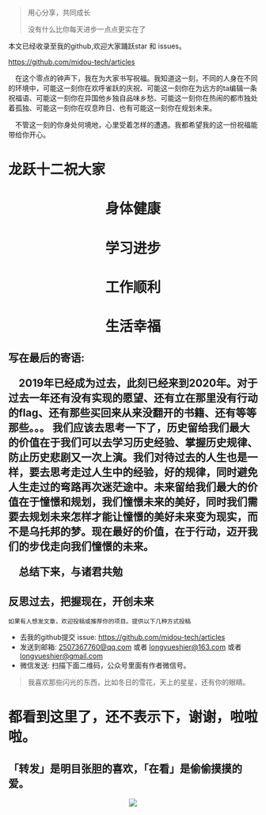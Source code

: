 >用心分享，共同成长
>
>没有什么比你每天进步一点点更实在了

<p aligin="center">本文已经收录至我的github,欢迎大家踊跃star 和 issues。</p>

https://github.com/midou-tech/articles



&emsp;在这个零点的钟声下，我在为大家书写祝福。我知道这一刻，不同的人身在不同的环境中，可能这一刻你在欢呼雀跃的庆祝、可能这一刻你在为远方的ta编辑一条祝福语、可能这一刻你在异国他乡独自品味乡愁、可能这一刻你在热闹的都市独处着孤独、可能这一刻你在叹息昨日、也有可能这一刻你在规划未来。

&emsp;不管这一刻的你身处何境地，心里受着怎样的遭遇。我都希望我的这一份祝福能带给你开心。

<p>
  <h1>龙跃十二祝大家</h1>
<h1 align="center">身体健康</h1>
<h1 align="center">学习进步</h1>
<h1 align="center">工作顺利</h1>
<h1 align="center">生活幸福</h1>
</p>

<h2>写在最后的寄语:

&emsp;2019年已经成为过去，此刻已经来到2020年。对于过去一年还有没有实现的愿望、还有立在那里没有行动的flag、还有那些买回来从来没翻开的书籍、还有等等那些。。。 我们应该去思考一下了，历史留给我们最大的价值在于我们可以去学习历史经验、掌握历史规律、防止历史悲剧又一次上演。我们对待过去的人生也是一样，要去思考走过人生中的经验，好的规律，同时避免人生走过的弯路再次迷茫途中。未来留给我们最大的价值在于憧憬和规划，我们憧憬未来的美好，同时我们需要去规划未来怎样才能让憧憬的美好未来变为现实，而不是乌托邦的梦。现在最好的价值，在于行动，迈开我们的步伐走向我们憧憬的未来。

&emsp;总结下来，与诸君共勉

<p align="center"><h2>反思过去，把握现在，开创未来</h2></p>

`如果有人想发文章，欢迎投稿或推荐你的项目。提供以下几种方式投稿`

- 去我的github提交 issue: https://github.com/midou-tech/articles
- 发送到邮箱: 2507367760@qq.com 或者 longyueshier@163.com  或者 longyueshier@gmail.com
- 微信发送: 扫描下面二维码，公众号里面有作者微信号。



> 我喜欢那些闪光的东西，比如冬日的雪花，天上的星星，还有你的眼睛。

<h1 aligin="center">都看到这里了，还不表示下，谢谢，啦啦啦。</h1>

<h2 aligin="center">「转发」是明目张胆的喜欢，「在看」是偷偷摸摸的爱。</h2>

<p align="center"><image src="https://tva1.sinaimg.cn/large/006tNbRwly1gaf5ti5vvsj30cw0cu0t9.jpg"></p>